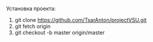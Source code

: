 Установка проекта:
1) git clone https://github.com/TsarAnton/projectVSU.git
2) git fetch origin
3) git checkout -b master origin/master
